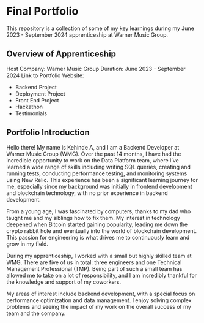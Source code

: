# Final Portfolio

This repository is a collection of some of my key learnings during my June 2023 - September 2024 apprenticeship at Warner Music Group.

## Overview of Apprenticeship
Host Company: Warner Music Group
Duration: June 2023 - September 2024
Link to Portfolio Website:
    
  - Backend Project
  - Deployment Project
  - Front End Project
  - Hackathon
  - Testimonials

## Portfolio Introduction
Hello there! My name is Kehinde A, and I am a Backend Developer at Warner Music Group (WMG). Over the past 14 months, I have had the incredible opportunity to work on the Data Platform team, where I’ve learned a wide range of skills including writing SQL queries, creating and running tests, conducting performance testing, and monitoring systems using New Relic. This experience has been a significant learning journey for me, especially since my background was initially in frontend development and blockchain technology, with no prior experience in backend development.

From a young age, I was fascinated by computers, thanks to my dad who taught me and my siblings how to fix them. My interest in technology deepened when Bitcoin started gaining popularity, leading me down the crypto rabbit hole and eventually into the world of blockchain development. This passion for engineering is what drives me to continuously learn and grow in my field.

During my apprenticeship, I worked with a small but highly skilled team at WMG. There are five of us in total: three engineers and one Technical Management Professional (TMP). Being part of such a small team has allowed me to take on a lot of responsibility, and I am incredibly thankful for the knowledge and support of my coworkers.

My areas of interest include backend development, with a special focus on performance optimization and data management. I enjoy solving complex problems and seeing the impact of my work on the overall success of my team and the company.
